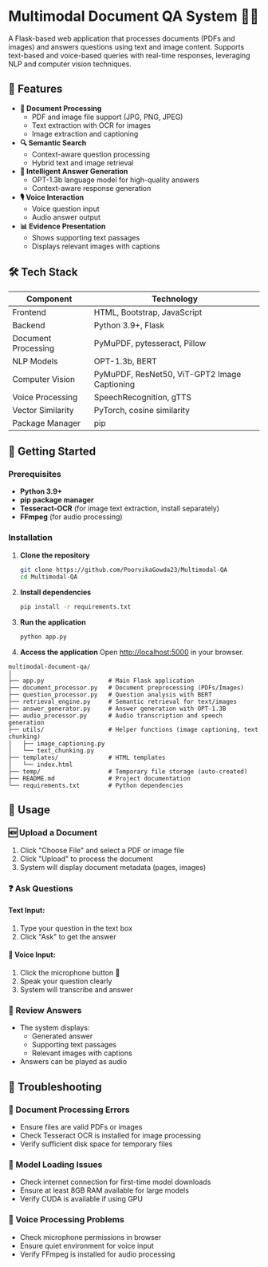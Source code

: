 # Multimodal Document QA System 📑✨

A Flask-based web application that processes documents (PDFs and images) and answers questions using text and image content. Supports text-based and voice-based queries with real-time responses, leveraging NLP and computer vision techniques.

## 🌟 Features

- **📄 Document Processing**
  - PDF and image file support (JPG, PNG, JPEG)
  - Text extraction with OCR for images
  - Image extraction and captioning
- **🔍 Semantic Search**
  - Context-aware question processing
  - Hybrid text and image retrieval
- **🤖 Intelligent Answer Generation**
  - OPT-1.3b language model for high-quality answers
  - Context-aware response generation
- **🎙️ Voice Interaction**
  - Voice question input
  - Audio answer output
- **📊 Evidence Presentation**
  - Shows supporting text passages
  - Displays relevant images with captions

## 🛠 Tech Stack

| Component               | Technology                                   |
|-------------------------|----------------------------------------------|
| Frontend                | HTML, Bootstrap, JavaScript                  |
| Backend                 | Python 3.9+, Flask                           |
| Document Processing      | PyMuPDF, pytesseract, Pillow                |
| NLP Models              | OPT-1.3b, BERT                               |
| Computer Vision         | PyMuPDF, ResNet50, ViT-GPT2 Image Captioning |
| Voice Processing        | SpeechRecognition, gTTS                      |
| Vector Similarity       | PyTorch, cosine similarity                   |
| Package Manager         | pip     

## 🚀 Getting Started

### Prerequisites
- **Python 3.9+**
- **pip package manager**
- **Tesseract-OCR** (for image text extraction, install separately)
- **FFmpeg** (for audio processing)

### Installation

1. **Clone the repository**
    ```bash
    git clone https://github.com/PoorvikaGowda23/Multimodal-QA
    cd Multimodal-QA
2. **Install dependencies**
    ```bash
    pip install -r requirements.txt
    ```
    
3. **Run the application**
    ```bash
    python app.py
    ```

4. **Access the application**
    Open [http://localhost:5000](http://localhost:5000) in your browser.

```
multimodal-document-qa/
│
├── app.py                  # Main Flask application
├── document_processor.py   # Document preprocessing (PDFs/Images)
├── question_processor.py   # Question analysis with BERT
├── retrieval_engine.py     # Semantic retrieval for text/images
├── answer_generator.py     # Answer generation with OPT-1.3B
├── audio_processor.py      # Audio transcription and speech generation
├── utils/                  # Helper functions (image captioning, text chunking)
│   ├── image_captioning.py
│   └── text_chunking.py
├── templates/              # HTML templates
│   └── index.html
├── temp/                   # Temporary file storage (auto-created)
├── README.md               # Project documentation
└── requirements.txt        # Python dependencies
```


## 📝 Usage

### 🆕 Upload a Document
1. Click "Choose File" and select a PDF or image file
2. Click "Upload" to process the document
3. System will display document metadata (pages, images)

### ❓ Ask Questions
#### Text Input:
1. Type your question in the text box
2. Click "Ask" to get the answer

#### 🎤 Voice Input:
1. Click the microphone button 🎤
2. Speak your question clearly
3. System will transcribe and answer

### 👀 Review Answers
- The system displays:
  - Generated answer
  - Supporting text passages
  - Relevant images with captions
- Answers can be played as audio

## 🔧 Troubleshooting

### 🚨 Document Processing Errors
- Ensure files are valid PDFs or images
- Check Tesseract OCR is installed for image processing
- Verify sufficient disk space for temporary files

### 🚨 Model Loading Issues
- Check internet connection for first-time model downloads
- Ensure at least 8GB RAM available for large models
- Verify CUDA is available if using GPU

### 🚨 Voice Processing Problems
- Check microphone permissions in browser
- Ensure quiet environment for voice input
- Verify FFmpeg is installed for audio processing

